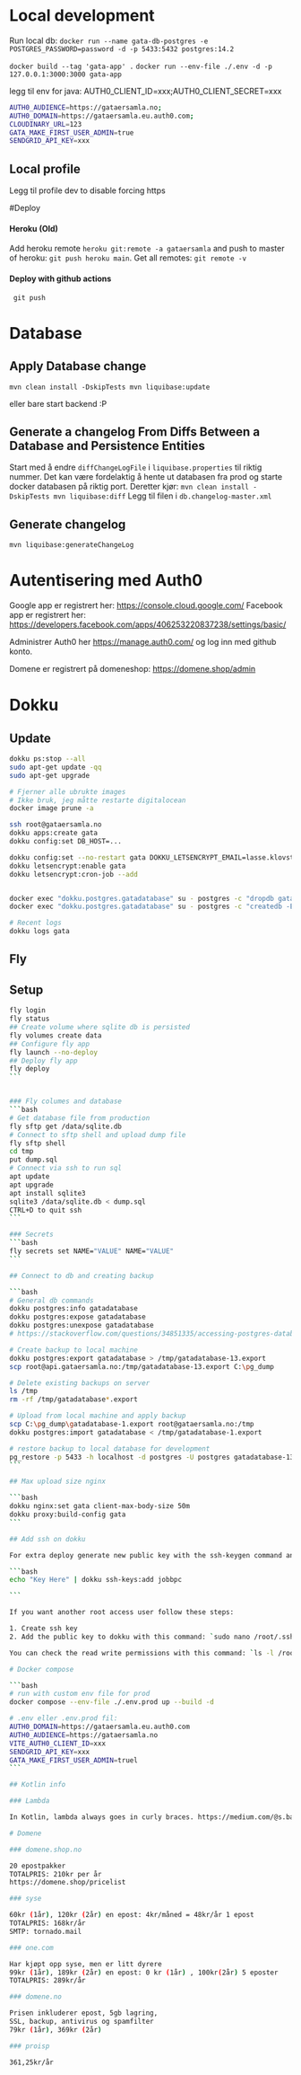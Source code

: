 # Local development

Run local db:
`docker run --name gata-db-postgres -e POSTGRES_PASSWORD=password -d -p 5433:5432 postgres:14.2`

`docker build --tag 'gata-app' .`
`docker run --env-file ./.env -d -p 127.0.0.1:3000:3000 gata-app`

legg til env for java: AUTH0_CLIENT_ID=xxx;AUTH0_CLIENT_SECRET=xxx

```bash
AUTH0_AUDIENCE=https://gataersamla.no;
AUTH0_DOMAIN=https://gataersamla.eu.auth0.com;
CLOUDINARY_URL=123
GATA_MAKE_FIRST_USER_ADMIN=true
SENDGRID_API_KEY=xxx
```

## Local profile

Legg til profile dev to disable forcing https

#Deploy

#### Heroku (Old)

Add heroku remote `heroku git:remote -a gataersamla` and push to master of heroku: `git push heroku main`.
Get all remotes: `git remote -v`

#### Deploy with github actions

` git push`

# Database

## Apply Database change

`mvn clean install -DskipTests
mvn liquibase:update`

eller bare start backend :P

## Generate a changelog From Diffs Between a Database and Persistence Entities

Start med å endre `diffChangeLogFile` i `liquibase.properties` til riktig nummer.
Det kan være fordelaktig å hente ut databasen fra prod og starte docker databasen på riktig port.
Deretter kjør:
`mvn clean install -DskipTests
mvn liquibase:diff`
Legg til filen i `db.changelog-master.xml`

## Generate changelog

`mvn liquibase:generateChangeLog`

# Autentisering med Auth0

Google app er registrert her: https://console.cloud.google.com/
Facebook app er registrert her: https://developers.facebook.com/apps/406253220837238/settings/basic/

Administrer Auth0 her https://manage.auth0.com/ og log inn med github konto.

Domene er registrert på domeneshop: https://domene.shop/admin

# Dokku

## Update

```bash
dokku ps:stop --all
sudo apt-get update -qq
sudo apt-get upgrade

# Fjerner alle ubrukte images
# Ikke bruk, jeg måtte restarte digitalocean
docker image prune -a

```

```bash
ssh root@gataersamla.no
dokku apps:create gata
dokku config:set DB_HOST=...

dokku config:set --no-restart gata DOKKU_LETSENCRYPT_EMAIL=lasse.klovstad@gmail.com
dokku letsencrypt:enable gata
dokku letsencrypt:cron-job --add


docker exec "dokku.postgres.gatadatabase" su - postgres -c "dropdb gatadatabase"
docker exec "dokku.postgres.gatadatabase" su - postgres -c "createdb -E utf8  gatadatabase"

# Recent logs
dokku logs gata
```

## Fly 
## Setup
````bash
fly login
fly status
## Create volume where sqlite db is persisted
fly volumes create data
## Configure fly app
fly launch --no-deploy
## Deploy fly app
fly deploy
```


### Fly columes and database
```bash
# Get database file from production
fly sftp get /data/sqlite.db
# Connect to sftp shell and upload dump file
fly sftp shell
cd tmp
put dump.sql
# Connect via ssh to run sql
apt update
apt upgrade
apt install sqlite3
sqlite3 /data/sqlite.db < dump.sql
CTRL+D to quit ssh
```

### Secrets
```bash
fly secrets set NAME="VALUE" NAME="VALUE"
```

## Connect to db and creating backup

```bash
# General db commands
dokku postgres:info gatadatabase
dokku postgres:expose gatadatabase
dokku postgres:unexpose gatadatabase
# https://stackoverflow.com/questions/34851335/accessing-postgres-database-inside-dokku-container-from-outside

# Create backup to local machine
dokku postgres:export gatadatabase > /tmp/gatadatabase-13.export
scp root@api.gataersamla.no:/tmp/gatadatabase-13.export C:\pg_dump

# Delete existing backups on server
ls /tmp
rm -rf /tmp/gatadatabase*.export

# Upload from local machine and apply backup
scp C:\pg_dump\gatadatabase-1.export root@gataersamla.no:/tmp
dokku postgres:import gatadatabase < /tmp/gatadatabase-1.export

# restore backup to local database for development
pg_restore -p 5433 -h localhost -d postgres -U postgres gatadatabase-13.export
```

## Max upload size nginx

```bash
dokku nginx:set gata client-max-body-size 50m
dokku proxy:build-config gata
```

## Add ssh on dokku

For extra deploy generate new public key with the ssh-keygen command and add the public key to dokku with this command:

```bash
echo "Key Here" | dokku ssh-keys:add jobbpc

```

If you want another root access user follow these steps:

1. Create ssh key
2. Add the public key to dokku with this command: `sudo nano /root/.ssh/authorized_keys`. Navigate with arrows and past key with write click of mouse. Save the file `Ctrl+o` and press Enter to accept the same file name. Exit with `Ctrl+x`.

You can check the read write permissions with this command: `ls -l /root/.ssh/authorized_keys` and print out the file with this command: `cat /root/.ssh/authorized_keys`

# Docker compose

```bash
# run with custom env file for prod
docker compose --env-file ./.env.prod up --build -d

# .env eller .env.prod fil:
AUTH0_DOMAIN=https://gataersamla.eu.auth0.com
AUTH0_AUDIENCE=https://gataersamla.no
VITE_AUTH0_CLIENT_ID=xxx
SENDGRID_API_KEY=xxx
GATA_MAKE_FIRST_USER_ADMIN=truel
```

## Kotlin info

### Lambda

In Kotlin, lambda always goes in curly braces. https://medium.com/@s.badamestani/lambda-in-kotlin-a6fc055a2c88

# Domene

### domene.shop.no

20 epostpakker
TOTALPRIS: 210kr per år
https://domene.shop/pricelist

### syse

60kr (1år), 120kr (2år) en epost: 4kr/måned = 48kr/år 1 epost
TOTALPRIS: 168kr/år
SMTP: tornado.mail

### one.com

Har kjøpt opp syse, men er litt dyrere
99kr (1år), 189kr (2år) en epost: 0 kr (1år) , 100kr(2år) 5 eposter
TOTALPRIS: 289kr/år

### domene.no

Prisen inkluderer epost, 5gb lagring,
SSL, backup, antivirus og spamfilter
79kr (1år), 369kr (2år)

### proisp

361,25kr/år
